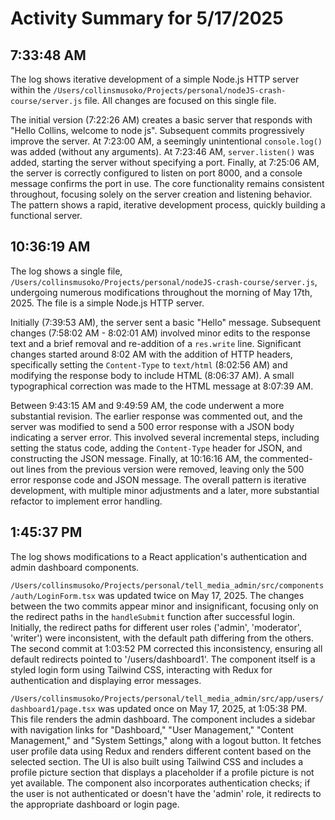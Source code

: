 # Activity Summary for 5/17/2025

## 7:33:48 AM
The log shows iterative development of a simple Node.js HTTP server within the `/Users/collinsmusoko/Projects/personal/nodeJS-crash-course/server.js` file.  All changes are focused on this single file.

The initial version (7:22:26 AM) creates a basic server that responds with "Hello Collins, welcome to node js". Subsequent commits progressively improve the server.  At 7:23:00 AM, a seemingly unintentional `console.log()` was added (without any arguments). At 7:23:46 AM, `server.listen()` was added, starting the server without specifying a port. Finally, at 7:25:06 AM, the server is correctly configured to listen on port 8000, and a console message confirms the port in use.  The core functionality remains consistent throughout, focusing solely on the server creation and listening behavior. The pattern shows a rapid, iterative development process, quickly building a functional server.


## 10:36:19 AM
The log shows a single file, `/Users/collinsmusoko/Projects/personal/nodeJS-crash-course/server.js`, undergoing numerous modifications throughout the morning of May 17th, 2025.  The file is a simple Node.js HTTP server.

Initially (7:39:53 AM), the server sent a basic "Hello" message.  Subsequent changes (7:58:02 AM - 8:02:01 AM) involved minor edits to the response text and a brief removal and re-addition of a `res.write` line.  Significant changes started around 8:02 AM with the addition of HTTP headers, specifically setting the `Content-Type` to `text/html` (8:02:56 AM) and modifying the response body to include HTML (8:06:37 AM).  A small typographical correction was made to the HTML message at 8:07:39 AM.

Between 9:43:15 AM and 9:49:59 AM, the code underwent a more substantial revision.  The earlier response was commented out, and the server was modified to send a 500 error response with a JSON body indicating a server error.  This involved several incremental steps, including setting the status code, adding the `Content-Type` header for JSON, and constructing the JSON message.  Finally, at 10:16:16 AM, the commented-out lines from the previous version were removed, leaving only the 500 error response code and JSON message.  The overall pattern is iterative development, with multiple minor adjustments and a later, more substantial refactor to implement error handling.


## 1:45:37 PM
The log shows modifications to a React application's authentication and admin dashboard components.

`/Users/collinsmusoko/Projects/personal/tell_media_admin/src/components/auth/LoginForm.tsx` was updated twice on May 17, 2025.  The changes between the two commits appear minor and insignificant, focusing only on the redirect paths in the `handleSubmit` function after successful login.  Initially, the redirect paths for different user roles ('admin', 'moderator', 'writer') were inconsistent, with the default path differing from the others. The second commit at 1:03:52 PM corrected this inconsistency, ensuring all default redirects pointed to '/users/dashboard1'. The component itself is a styled login form using Tailwind CSS, interacting with Redux for authentication and displaying error messages.

`/Users/collinsmusoko/Projects/personal/tell_media_admin/src/app/users/dashboard1/page.tsx` was updated once on May 17, 2025, at 1:05:38 PM.  This file renders the admin dashboard. The component includes a sidebar with navigation links for "Dashboard," "User Management," "Content Management," and "System Settings," along with a logout button.  It fetches user profile data using Redux and renders different content based on the selected section.  The UI is also built using Tailwind CSS and includes a profile picture section that displays a placeholder if a profile picture is not yet available.  The component also incorporates authentication checks; if the user is not authenticated or doesn't have the 'admin' role, it redirects to the appropriate dashboard or login page.
